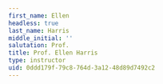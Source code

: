 ```yaml
---
first_name: Ellen
headless: true
last_name: Harris
middle_initial: ''
salutation: Prof.
title: Prof. Ellen Harris
type: instructor
uid: 0ddd179f-79c8-764d-3a12-48d89d7492c2
---
```

